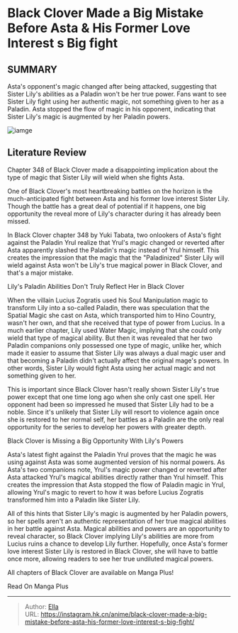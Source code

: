 # Black Clover Made a Big Mistake Before Asta &amp; His Former Love Interest s Big fight


## SUMMARY 



  Asta&#39;s opponent&#39;s magic changed after being attacked, suggesting that Sister Lily&#39;s abilities as a Paladin won&#39;t be her true power.   Fans want to see Sister Lily fight using her authentic magic, not something given to her as a Paladin.   Asta stopped the flow of magic in his opponent, indicating that Sister Lily&#39;s magic is augmented by her Paladin powers.  

![iamge](https://static1.srcdn.com/wordpress/wp-content/uploads/2022/11/Black-Clover-proves-that-Sister-Lily-didnt-try-to-save-Asta.jpg)

## Literature Review

Chapter 348 of Black Clover made a disappointing implication about the type of magic that Sister Lily will wield when she fights Asta.




One of Black Clover&#39;s most heartbreaking battles on the horizon is the much-anticipated fight between Asta and his former love interest Sister Lily. Though the battle has a great deal of potential if it happens, one big opportunity the reveal more of Lily&#39;s character during it has already been missed.




In Black Clover chapter 348 by Yuki Tabata, two onlookers of Asta&#39;s fight against the Paladin Yrul realize that Yrul&#39;s magic changed or reverted after Asta apparently slashed the Paladin&#39;s magic instead of Yrul himself. This creates the impression that the magic that the &#34;Paladinized&#34; Sister Lily will wield against Asta won&#39;t be Lily&#39;s true magical power in Black Clover, and that&#39;s a major mistake.


 Lily&#39;s Paladin Abilities Don&#39;t Truly Reflect Her in Black Clover 
          

When the villain Lucius Zogratis used his Soul Manipulation magic to transform Lily into a so-called Paladin, there was speculation that the Spatial Magic she cast on Asta, which transported him to Hino Country, wasn&#39;t her own, and that she received that type of power from Lucius. In a much earlier chapter, Lily used Water Magic, implying that she could only wield that type of magical ability. But then it was revealed that her two Paladin companions only possessed one type of magic, unlike her, which made it easier to assume that Sister Lily was always a dual magic user and that becoming a Paladin didn&#39;t actually affect the original mage&#39;s powers. In other words, Sister Lily would fight Asta using her actual magic and not something given to her.




This is important since Black Clover hasn&#39;t really shown Sister Lily&#39;s true power except that one time long ago when she only cast one spell. Her opponent had been so impressed he mused that Sister Lily had to be a noble. Since it&#39;s unlikely that Sister Lily will resort to violence again once she is restored to her normal self, her battles as a Paladin are the only real opportunity for the series to develop her powers with greater depth.



 Black Clover is Missing a Big Opportunity With Lily&#39;s Powers 
          

Asta&#39;s latest fight against the Paladin Yrul proves that the magic he was using against Asta was some augmented version of his normal powers. As Asta&#39;s two companions note, Yrul&#39;s magic power changed or reverted after Asta attacked Yrul&#39;s magical abilities directly rather than Yrul himself. This creates the impression that Asta stopped the flow of Paladin magic in Yrul, allowing Yrul&#39;s magic to revert to how it was before Lucius Zogratis transformed him into a Paladin like Sister Lily.




All of this hints that Sister Lily&#39;s magic is augmented by her Paladin powers, so her spells aren&#39;t an authentic representation of her true magical abilities in her battle against Asta. Magical abilities and powers are an opportunity to reveal character, so Black Clover implying Lily&#39;s abilities are more from Lucius ruins a chance to develop Lily further. Hopefully, once Asta&#39;s former love interest Sister Lily is restored in Black Clover, she will have to battle once more, allowing readers to see her true undiluted magical powers.

All chapters of Black Clover are available on Manga Plus!

Read On Manga Plus



---

> Author: [Ella](https://instagram.hk.cn/)  
> URL: https://instagram.hk.cn/anime/black-clover-made-a-big-mistake-before-asta-his-former-love-interest-s-big-fight/  

